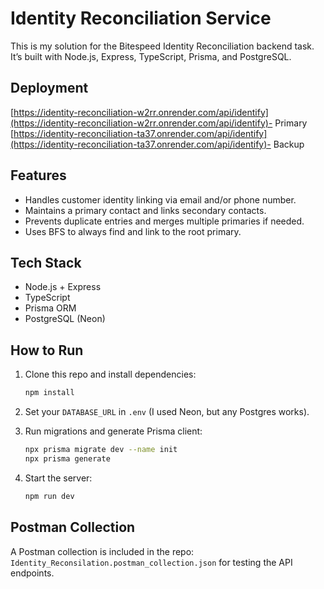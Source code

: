 # Identity Reconciliation Service

This is my solution for the Bitespeed Identity Reconciliation backend task. It’s built with Node.js, Express, TypeScript, Prisma, and PostgreSQL.

## Deployment

[https://identity-reconciliation-w2rr.onrender.com/api/identify](https://identity-reconciliation-w2rr.onrender.com/api/identify)- Primary                
[https://identity-reconciliation-ta37.onrender.com/api/identify](https://identity-reconciliation-ta37.onrender.com/api/identify)- Backup


## Features

* Handles customer identity linking via email and/or phone number.
* Maintains a primary contact and links secondary contacts.
* Prevents duplicate entries and merges multiple primaries if needed.
* Uses BFS to always find and link to the root primary.

## Tech Stack

* Node.js + Express
* TypeScript
* Prisma ORM
* PostgreSQL (Neon)

## How to Run

1. Clone this repo and install dependencies:

   ```bash
   npm install
   ```
2. Set your `DATABASE_URL` in `.env` (I used Neon, but any Postgres works).
3. Run migrations and generate Prisma client:

   ```bash
   npx prisma migrate dev --name init
   npx prisma generate
   ```
4. Start the server:

   ```bash
   npm run dev
   ```

## Postman Collection

A Postman collection is included in the repo: `Identity_Reconsilation.postman_collection.json` for testing the API endpoints.


